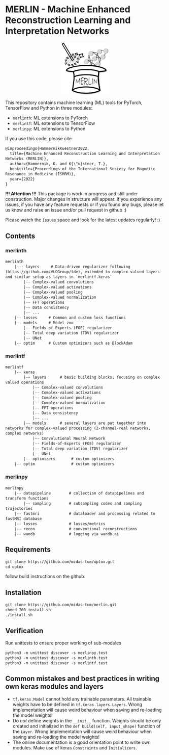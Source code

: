 # MERLIN - Machine Enhanced Reconstruction Learning and Interpretation Networks
<!-- markdownlint-disable -->
<p align="center">
  <a href="http://merlin.rtfd.io/">
    <img src="https://github.com/midas-tum/merlin/blob/17726307ee9d850db79169afe527bb7c38395c6b/notebooks/fig/MERLIN_logo.png" width="150" alt="MERLIN logo"> 
  </a>
</p>
<!-- markdownlint-restore -->

This repository contains machine learning (ML) tools for PyTorch, TensorFlow and Python in three modules:
- `merlinth`: ML extensions to PyTorch
- `merlintf`: ML extensions to TensorFlow
- `merlinpy`: ML extensions to Python

If you use this code, please cite
```
@inproceedings{HammernikKuestner2022,
  title={Machine Enhanced Reconstruction Learning and Interpretation Networks (MERLIN)},
  author={Hammernik, K. and K{\"u}stner, T.},
  booktitle={Proceedings of the International Society for Magnetic Resonance in Medicine (ISMRM)},
  year={2022}
}
```

**!!! Attention !!!** This package is work in progress and still under construction.
Major changes in structure will appear. If you experience any issues, if you have any feature requests or if you found any bugs, please let us know and raise an issue and/or pull request in github :)

Please watch the `Issues` space and look for the latest updates regularly! :)

## Contents
### merlinth
```
merlinth
    |--- layers     # Data-driven regularizer following (https://github.com/VLOGroup/tdv), extended to complex-valued layers and similar setup as layers in `merlintf.keras`
        |-- Complex-valued convolutions
        |-- Complex-valued activations
        |-- Complex-valued pooling
        |-- Complex-valued normalization
        |-- FFT operations
        |-- Data consistency
        |-- ...
    |-- losses     # Common and custom loss functions
    |-- models     # Model zoo
        |-- Fields-of-Experts (FOE) regularizer
        |-- Total deep variation (TDV) regularizer
        |-- UNet
    |-- optim      # Custom optimizers such as BlockAdam
```

### merlintf
```
merlintf
    |-- keras
        |-- layers      # basic building blocks, focusing on complex valued operations
            |-- Complex-valued convolutions
            |-- Complex-valued activations
            |-- Complex-valued pooling
            |-- Complex-valued normalization
            |-- FFT operations
            |-- Data consistency
            |-- ...
        |-- models      # several layers are put together into networks for complex-valued processing (2-channel-real networks, complex networks)
            |-- Convolutional Neural Network
            |-- Fields-of-Experts (FOE) regularizer
            |-- Total deep variation (TDV) regularizer
            |-- UNet
        |-- optimizers       # custom optimizers    
    |-- optim                # custom optimizers
```

### merlinpy
```
merlinpy
    |-- datapipeline        # collection of datapipelines and transform functions
        |-- sampling        # subsampling codes and sampling trajectories
    |-- fastmri             # dataloader and processing related to fastMRI database
    |-- losses              # losses/metrics
    |-- recon               # conventional reconstructions
    |-- wandb               # logging via wandb.ai
```

## Requirements
```
git clone https://github.com/midas-tum/optox.git
cd optox
```
follow build instructions on the github.

## Installation
```
git clone https://github.com/midas-tum/merlin.git
chmod 700 install.sh
./install.sh
```

## Verification
Run unittests to ensure proper working of sub-modules
```
python3 -m unittest discover -s merlinpy.test
python3 -m unittest discover -s merlinth.test
python3 -m unittest discover -s merlintf.test
```

## Common mistakes and best practices in writing own keras modules and layers
- `tf.keras.Model` cannot hold any trainable parameters. All trainable weights have to be defined in `tf.keras.layers.Layers`. Wrong implementation will cause weird behaviour when saving and re-loading the model weights!
- Do *not* define weights in the `__init__` function. Weights should be only 
created and initialized in the `def build(self, input_shape)` function of the `Layer`.
Wrong implementation will cause weird behaviour when saving and re-loading the model weights!
- The online documentation is a good orientation point to write own modules.
Make use of keras `Constraints` and `Initializers`.
